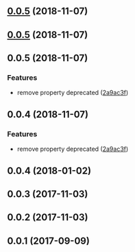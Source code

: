 <a name="0.0.5"></a>
## [0.0.5](https://github.com/devsquad-tech/tslint-rules/compare/v0.0.7...v0.0.5) (2018-11-07)



<a name="0.0.5"></a>
## [0.0.5](https://github.com/devsquad-tech/tslint-rules/compare/v0.0.7...v0.0.5) (2018-11-07)



<a name="0.0.5"></a>
## 0.0.5 (2018-11-07)


### Features

* remove property deprecated ([2a9ac3f](https://github.com/devsquad-tech/tslint-rules/commit/2a9ac3f))



<a name="0.0.4"></a>
## 0.0.4 (2018-11-07)


### Features

* remove property deprecated ([2a9ac3f](https://github.com/devsquad-tech/tslint-rules/commit/2a9ac3f))



<a name="0.0.4"></a>
## 0.0.4 (2018-01-02)



<a name="0.0.3"></a>
## 0.0.3 (2017-11-03)


<a name="0.0.2"></a>
## 0.0.2 (2017-11-03)


<a name="0.0.1"></a>
## 0.0.1 (2017-09-09)



